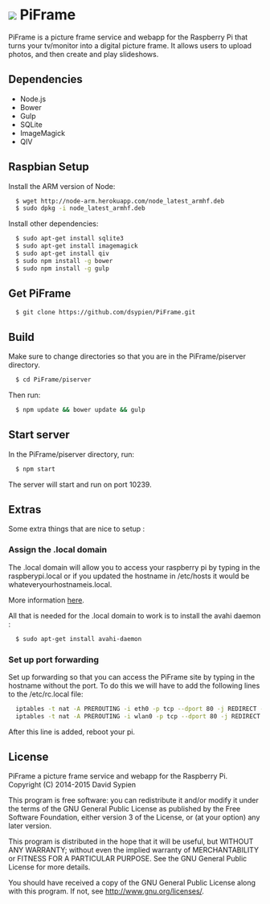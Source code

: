 ![](https://github.com/dsypien/PiFrame/blob/master/piserver/components/images/piframe.ico) PiFrame 
============
PiFrame is a picture frame service and webapp for the Raspberry Pi that turns your tv/monitor into a digital picture frame.  It allows users to upload photos, and then create and play slideshows.

Dependencies
------------
-  Node.js
-  Bower
-  Gulp
-  SQLite
-  ImageMagick
-  QIV

Raspbian Setup
--------------
Install the ARM version of Node:
```bash
  $ wget http://node-arm.herokuapp.com/node_latest_armhf.deb 
  $ sudo dpkg -i node_latest_armhf.deb
```

Install other dependencies:
```bash
  $ sudo apt-get install sqlite3
  $ sudo apt-get install imagemagick
  $ sudo apt-get install qiv
  $ sudo npm install -g bower
  $ sudo npm install -g gulp
```
Get PiFrame
-------------
```bash
  $ git clone https://github.com/dsypien/PiFrame.git
```

Build 
-----
Make sure to change directories so that you are in the PiFrame/piserver directory.  
```bash
  $ cd PiFrame/piserver
```
Then run:
```bash
  $ npm update && bower update && gulp
```
 
Start server
---------------
In the PiFrame/piserver directory, run:

```bash
  $ npm start
```
The server will start and run on port 10239.

Extras
---------------
Some extra things that are nice to setup :

### Assign the .local domain

The .local domain will allow you to access your raspberry pi by typing in the raspberypi.local or if you updated the hostname in /etc/hosts it would be whateveryourhostnameis.local.

More information [here](http://www.howtogeek.com/167190/how-and-why-to-assign-the-.local-domain-to-your-raspberry-pi/). 

All that is needed for the .local domain to work is to install the avahi daemon :

```bash
  $ sudo apt-get install avahi-daemon
```

### Set up port forwarding

Set up forwarding so that you can access the PiFrame site by typing in the hostname without the port.  To do this we will have to add the following lines to the /etc/rc.local file:

```bash
  iptables -t nat -A PREROUTING -i eth0 -p tcp --dport 80 -j REDIRECT --to-port 10239
  iptables -t nat -A PREROUTING -i wlan0 -p tcp --dport 80 -j REDIRECT --to-port 10239
```

After this line is added, reboot your pi.

License
--------

PiFrame a picture frame service and webapp for the Raspberry Pi.
Copyright (C) 2014-2015  David Sypien

This program is free software: you can redistribute it and/or modify
it under the terms of the GNU General Public License as published by
the Free Software Foundation, either version 3 of the License, or
(at your option) any later version.

This program is distributed in the hope that it will be useful,
but WITHOUT ANY WARRANTY; without even the implied warranty of
MERCHANTABILITY or FITNESS FOR A PARTICULAR PURPOSE.  See the
GNU General Public License for more details.

You should have received a copy of the GNU General Public License
along with this program.  If not, see <http://www.gnu.org/licenses/>.

